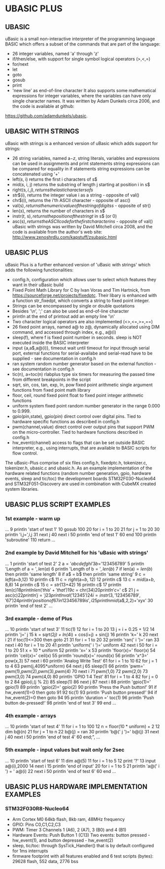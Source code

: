 # UBASIC PLUS

## UBASIC

uBasic is a small non-interactive interpreter of the programming language BASIC
which offers a subset of the commands that are part of the language:
- 26 integer variables, named 'a' through 'z'
- if/then/else, with support for single symbol logical operators (>,<,=)
- for/next
- let
- goto
- gosub
- print
- 'new line' as end-of-line character
It also supports some mathematical expressions for integer variables, where
the variables can have only single character names.
It was written by Adam Dunkels circa 2006, and the code is available at github:

https://github.com/adamdunkels/ubasic.


## UBASIC WITH STRINGS

uBasic with strings is a enhanced version of uBasic which adds support for strings:
- 26 string variables, named a$-z$, string literals, variables and expressions can
be used in assignments and print statements string expressions can be compared
for equality in if statements string expressions can be concatenated using '+'
- left$(s$, i)
    returns the first i characters of s$
- mid$(s$, i, j)
    returns the substring of length j starting at position i in s$
- right(s$, i, j),
    returns the last i characters of s$
- str$(i),
    returns the integer value i as a string - opposite of val()
- chr$(i),
    returns the i'th ASCII character - opposite of asc()
- val(s$),
    returns the numeric value of the string of digits s$ - opposite of str()
- len$(s$),
    returns the number of characters in s$
- instr$(t$, s$),
    returns the position of the string t$ in s$ (or 0)
- asc(s$),
    returns the ASCII code for the first character in s$ - opposite of val()
    uBasic with strings was written by David Mitchell circa 2008, and the code is
    available from the author's web site: http://www.zenoshrdlu.com/kapstuff/zsubasic.html


## UBASIC PLUS

uBasic Plus is a further enhanced version of 'uBasic with strings' which adds
the following functionalities:
- config.h, configuration which allows user to select which features they want
in their uBasic build
- Fixed Point Math Library for C by Ivan Voras and Tim Hartnick, from
https://sourceforge.net/projects/fixedptc. Their libary is enhanced with a function
str_fixedpt, which converts a string to fixed point integer.
- Strings can be encompassed by single or double quotations
- Besides '\n', ';' can also be used as end-of-line character
- println
      at the end of printout add an empty line '\n'
- Two character logical operators are also implemented (<>,<=,>=,==)
- 26 fixed point arrays, named a@ to z@, dynamically allocated using DIM command,
and accessed through index, e.g., a@(i)
- sleep(f),
      where f is fixed point number in seconds. sleep is NOT executed inside the BASIC interpreter
- input {a,a$,a@(i)}, timeout
      wait until timeout for input through serial port, external functions for serial-availabe and serial-read have to be supplied - see documentation in config.h
- ran
      system random number generator based on the external function - see documentation in config.h
- tic(n), a=toc(n)
      rlabplus type six timers for measuring the passed time from different breakpoints in the script
- sqrt, sin, cos, tan, exp, ln, pow
      fixed point arithmetic single argument functions from fixed point math library
- floor, ceil, round
      fixed point float to fixed point integer arithmetic functions
- uniform
      system fixed point random number generator in the range 0.000 to 0.999.
- gpio(pin,state), gpio(pin)
      direct control over digital pins. Tied to hardware specific functions as described in config.h
- pwm(channel,value)
      direct control over output pins that support PWM on the micro-controller. Tied to hardware functions described in config.h
- hw_event(channel)
      access to flags that can be set outside BASIC interpreter, e.g., using interrupts, that are available to BASIC scripts for flow control.


The uBasic-Plus comprise of six files config.h, fixedptc.h, tokenizer.c,
tokenizer.h, ubasic.c  and  ubasic.h.
As an example implementation of the hardware related functions (random number generation,
gpio, hardware events, sleep and tic/toc) the development boards STM32F030-Nucleo64 and
STM32F051-Discovery are used in combination with CubeMX created system libraries.


## UBASIC PLUS SCRIPT EXAMPLES


### 1st example - warm up
...
9 println 'start of test 1'
10 gosub 100
20 for i = 1 to 20
21 for j = 1 to 20
30 println 'i,j=',i,j
31 next j
40 next i
50 println 'end of test 1'
60 end
100 println 'subroutine'
110 return
...

### 2nd example by David Mitchell for his 'uBasic with strings'
...
1 println 'start of test 2'
2 a$= 'abcdefghi'
3 b$='123456789'
5 println 'Length of a$=', len(a$)
6 println 'Length of b$=', len(b$)
7 if len(a$) = len(b$) then println 'same length'
8 if a$ = b$ then println 'same string'
9 c$=left$(a$+ b$,12)
10 println c$
11 c$=right$(a$+b$, 12)
12 println c$
13 c$=mid$(a$+b$, 8,8)
14 println c$
15 c$=str$(13+42)
16 println c$
17 println len(c$)
18 println len('this' + 'that')
19 c$ = chr$(34)
20 println 'c$=' c$
21 j = asc(c$)
22 println 'j=' j
23 println val('12345')
24 i=instr(3, '123456789', '67')
24 println 'position of 67 in 123456789 is', i
25 println mid$(a$,2,2)+'xyx'
30 println 'end of test 2'
...

### 3rd example - deme of Plus
...
10 println 'start of test 3'
11 tic(1)
12 for i = 1 to 20
13 j = i + 0.25 + 1/2
14 println 'j=' j
15 k = sqrt(2*j) + ln(4*i) + cos(i+j) + sin(j)
16 println 'k=' k
20 next i
21 if toc(1)<=300 then goto 21
31 for i = 1 to 20
32 println 'ran(' i ')=' ran
33 next i
40 for i = 1 to 20
41 println 'uniform(' i ')=' uniform
42 next i
50 for i = 1 to 20
51 x = 10 * uniform
52 println 'x=' x
53 println 'floor(x)=' floor(x)
54 println 'ceil(x)=' ceil(x)
55 println 'round(x)=' round(x)
56 println 'x^3=' pow(x,3)
57 next i
60 println 'Analog Write Test'
61 for i = 1 to 10
62 for j = 1 to 4
63 pwm(j,4095*uniform)
64 next j
65 sleep(1)
66 println 'pwm=' pwm(1),pwm(2),pwm(3),pwm(4)
70 next i
71 pwm(1,0)
72 pwm(2,0)
73 pwm(3,0)
74 pwm(4,0)
80 println 'GPIO 1:4 Test'
81 for i = 1 to 4
82 for j = 0 to 2
84 gpio(i,(j % 2))
85 sleep(1)
86 next j
87 next i
88 println 'gpio(1)=' gpio(1)
89 println 'gpio(2)=' gpio(2)
90 println 'Press the Push button!'
91 if hw_event(1)=0 then goto 91
92 tic(1)
93 println 'Push button pressed!'
94 if hw_event(2)=0 then goto 94
95 println 'duration =' toc(1)
96 println 'Push button de-pressed!'
98 println 'end of test 3'
99 end
...

### 4th example - arrays
...
10 println 'start of test 4'
11 for i = 1 to 100
12 n = floor(10 * uniform) + 2
12 dim b@(n)
21 for j = 1 to n
22 b@(j) = ran
30 println 'b@(' j ')=' b@(j)
31 next j
40 next i
50 println 'end of test 4'
60 end;",
...

### 5th example - input values but wait only for 2sec
...
10 println 'start of test 6'
11 dim a@(5)
11 for i = 1 to 5
12 print '?'
13 input a@(i),2000
14 next i
15 println 'end of input'
20 for i = 1 to 5
21 println 'a@(' i ') = ' a@(i)
22 next i
50 println 'end of test 6'
60 end
...

## UBASIC PLUS HARDWARE IMPLEMENTATION EXAMPLES


### STM32F030R8-Nucleo64

- Arm Cortex M0 64kb flash, 8kb ram, 48MHz frequency
- GPIO: Pins C0,C1,C2,C3
- PWM:  Timer 3 Channels 1 (A6), 2 (A7), 3 (B0) and 4 (B1)
- Hardware Events:
    Push Button 1 (C13)
        Two events: button pressed - hw_event(1), and
                    button depressed - hw_event(2)
- sleep, tic/toc:
    through SysTick_Handler() that is by default configured for
    1ms interrupts
- firmware footprint with all features enabled and 6 test scripts (bytes):
    29628 flash, 552 data, 2776 bss


